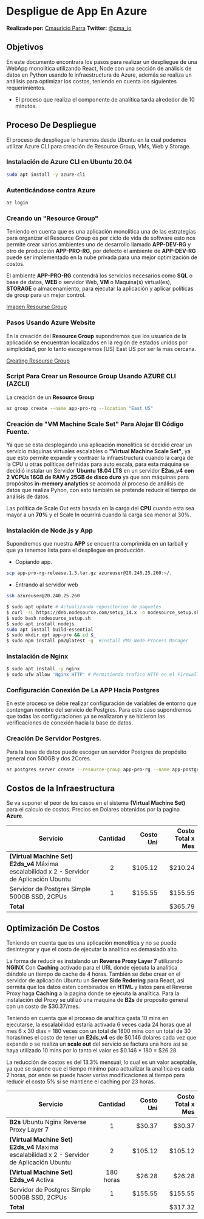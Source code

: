 # Despligue de App En Azure

**Realizado por:** [Cmauricio Parra](https://github.com/c-m-a)
**Twitter:** [@cma_io](https://twitter.com/@cma_io)

## Objetivos

En este documento encontrara los pasos para realizar un despliegue de una WebApp monolítica utilizando React, Node con una sección de análisis de datos en Python usando le infraestructura de Azure, además se realiza un análisis para optimizar los costos, teniendo en cuenta los siguientes requerimientos.

-  El proceso que realiza el componente de analítica tarda alrededor de 10 minutos.

## Proceso De Despliegue

El proceso de despliegue lo haremos desde Ubuntu en la cual podemos utilizar Azure CLI para creación de Resource Group, VMs, Web y Storage.

### Instalación de Azure CLI en Ubuntu 20.04

```bash
sudo apt install -y azure-cli
```

### Autenticándose contra Azure

```bash
az login
```

### Creando un "Resource Group"

Teniendo en cuenta que es una aplicación monolítica una de las estrategias para organizar el Resource Group es por ciclo de vida de software esto nos permite crear varios ambientes uno de desarrollo llamado **APP-DEV-RG** y otro de producción **APP-PRO-RG**, por defecto el ambiente de **APP-DEV-RG** puede ser implementado en la nube privada para una mejor optimización de costos.

El ambiente **APP-PRO-RG** contendrá los servicios necesarios como **SQL** o base de datos, **WEB** o servidor Web, **VM** o Maquina(s) virtual(es), **STORAGE** o almacenamiento, para ejecutar la aplicación y aplicar políticas de group para un mejor control.

[Imagen Resourse Group](#)

### Pasos Usando Azure Website

En la creación del **Resource Group** supondremos que los usuarios de la aplicación se encuentran localizados en la región de estados unidos por simplicidad, por lo tanto escogeremos (US) East US por ser la mas cercana.

[Creating Resourse Group](#)

### Script Para Crear un Resource Group Usando AZURE CLI (AZCLI)

La creación de un **Resource Group**

```bash
az group create --name app-pro-rg --location "East US"
```


### Creación de "VM Machine Scale Set" Para Alojar El Código Fuente.

Ya que se esta desplegando una aplicación monolítica se decidió crear un servicio máquinas virtuales escalables o **"Virtual Machine Scale Set"**, ya que esto permite expandir y contraer la infraestructura cuando la carga de la CPU u otras políticas definidas para auto escala, para esta máquina se decidió instalar un Servidor **Ubuntu 18.04 LTS** en un servidor **E2as_v4** **con 2 VCPUs 16GB de RAM y 25GB de disco duro** ya que son máquinas para propósitos **in-memory analytics** se acomoda al proceso de análisis de datos que realiza Pyhon, con esto también se pretende reducir el tiempo de análisis de datos.

Las política de Scale Out esta basada en la carga del **CPU** cuando esta sea mayor a un **70%** y el Scale In ocurrirá cuando la carga sea menor al 30%.

### Instalación de Node.js y App

Supondremos que nuestra **APP** se encuentra comprimida en un tarball y que ya tenemos lista para el despliegue en producción.

- Copiando app.
```bash
scp app-pro-rg-release.1.5.tar.gz azureuser@20.240.25.260:~/.
```
- Entrando al servidor web
```bash
ssh azureuser@20.240.25.260
```

```bash
$ sudo apt update # Actualizando repositorios de paquetes
$ curl -sL https://deb.nodesource.com/setup_14.x -o nodesource_setup.sh # Descarga script de instalacion de Node
$ sudo bash nodesource_setup.sh
$ sudo apt install nodejs
sudo apt install build-essential
$ sudo mkdir opt app-pro && cd $_
$ sudo npm install pm2@latest -g  #install PM2 Node Process Manager
```

### Instalación de Nginx

```bash
$ sudo apt install -y nginx
$ sudo ufw allow 'Nginx HTTP' # Permitiendo trafico HTTP en el Firewall
```

### Configuración Conexión De La APP Hacia Postgres

En este proceso se debe realizar configuración de variables de entorno que contengan nombre del servicio de Postgres. Para este caso supondremos que todas las configuraciones ya se realizaron y se hicieron las verificaciones de conexión hacia la base de datos. 

### Creación De Servidor Postgres.

Para la base de datos puede escoger un servidor Postgres de propósito general con 500GB y dos 2Cores.

```bash
az postgres server create --resource-group app-pro-rg --name app-postgres --location eastus --admin-user pgadmin --admin-password "Estee$3l5abor" --sku-name GP_Gen5_2 
```

## Costos de la Infraestructura

Se va suponer el peor de los casos en el sistema **(Virtual Machine Set)** para el calculo de costos.
Precios en Dolares obtenidos por la pagina **Azure**.

| Servicio | Cantidad | Costo Uni | Costo Total x Mes |
|-|:-:|-:|-:|
|**(Virtual Machine Set) E2ds_v4** Máxima escalabilidad x 2 - Servidor de Aplicación Ubuntu|2|$105.12|$210.24|
|Servidor de Postgres Simple 500GB SSD, 2CPUs|1|$155.55|$155.55|
|**Total**|||$365.79|


## Optimización De Costos

Teniendo en cuenta que es una aplicación monolítica y no se puede desintegrar y que el costo de ejecutar la analítica es demasiado alto.

La forma de reducir es instalando un **Reverse Proxy Layer 7** utilizando **NGINX** Con **Caching** activado para el URL donde ejecuta la analítica dándole un tiempo de cache de 4 horas. También se debe crear en el servidor de aplicación Ubuntu un **Server Side Redering** para React, asi permita que los datos esten combinados en **HTML** y listos para el Reverse Proxy haga **Caching** a la pagina donde se ejecuta la analítica. Para la instalación del Proxy se utilizó una maquina de **B2s** de proposito general con un costo de $30.37/mes.

Teniendo en cuenta que el proceso de analítica gasta 10 mins en ejecutarse, la escalabilidad estaría activada 6 veces cada 24 horas que al mes 6 x 30 dias = 180 veces con un total de 1800 mins con un total de 30 horas/mes el costo de tener un **E2ds_v4** es de $0.146 dolares cada vez que expande o se realiza un **scale out** del servicio se factura una hora así se haya utilizado 10 mins por lo tanto el valor es $0.146 * 180 = $26.28.

La reducción de costos es del 13.3% mensual, lo cual es un valor aceptable, ya que se supone que el tiempo mínimo para actualizar la analítica es cada 2 horas, por ende se puede hacer varias modificaciones al tiempo para reducir el costo 5% si se mantiene el caching por 23 horas.

| Servicio | Cantidad | Costo Uni | Costo Total x Mes |
|-|:-:|-:|-:|
|**B2s** Ubuntu Nginx Reverse Proxy Layer 7|1|$30.37|$30.37|
|**(Virtual Machine Set) E2ds_v4** Maxima escalabilidad x 2 - Servidor de Aplicación Ubuntu|2|$105.12|$105.12|
|**(Virtual Machine Set) E2ds_v4** Activa|180 horas|$26.28|$26.28|
|Servidor de Postgres Simple 500GB SSD, 2CPUs|1|$155.55|$155.55|
|**Total**|||$317.32|
